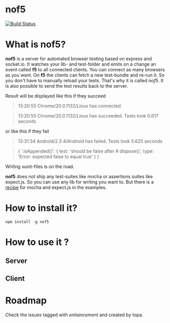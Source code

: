 nof5
====

[![Build Status](http://roomieplanet-dev.rz.hs-augsburg.de:8080/job/nof5/badge/icon)](http://roomieplanet-dev.rz.hs-augsburg.de:8080/job/nof5/)

# What is nof5?

**nof5** is a server for automated browser testing based on express and socket.io. It watches your lib- and test-folder
and emits on a change an event called **f5** to all connected clients. You can connect as many browsers as you want.
On **f5** the clients can fetch a new test-bundle and re-run it. So you don't have to manually reload your tests. That's
why it is called *nof5*.
It is also possible to send the test results back to the server. 

Result will be displayed like this if they succeed

> 13:20:55 Chrome/20.0.1132/Linux has connected 

> 13:20:55 Chrome/20.0.1132/Linux has succeeded. Tests took 0.617 seconds

or like this if they fail

>13:31:34 Android/2.3.4/Android has failed. Tests took 5.625 seconds

>{ '.isAppended()': 
   { test: 'should be false after # dispose()',
     type: 'Error: expected false to equal true' } }
     
Writing xunit-files is on the road.

**nof5** does not ship any test-suites like mocha or assertions suites like expect.js. So you can use any lib for writing
you want to. But there is a [recipe](https://github.com/peerigon/nof5/blob/master/example/assets/testRunner.js) for mocha 
and expect.js in the examples.

# How to install it?

    npm install -g nof5
    
# How to use it ?

## Server

## Client

# Roadmap

Check the issues tagged with *enhancement* and created by topa.





